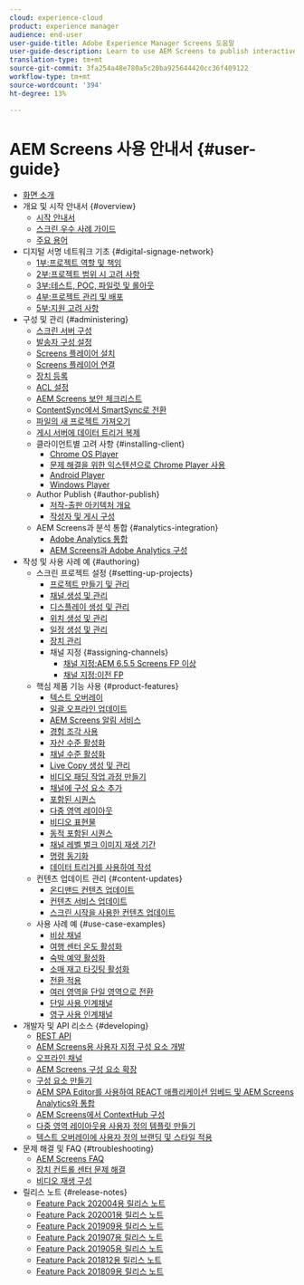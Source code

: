 ```yaml
---
cloud: experience-cloud
product: experience manager
audience: end-user
user-guide-title: Adobe Experience Manager Screens 도움말
user-guide-description: Learn to use AEM Screens to publish interactive digital experiences involving different types of screens.
translation-type: tm+mt
source-git-commit: 3fa254a48e780a5c20ba925644420cc36f409122
workflow-type: tm+mt
source-wordcount: '394'
ht-degree: 13%

---
```



# AEM Screens 사용 안내서 {#user-guide}

+ [화면 소개](aem-screens-introduction.md)
+ 개요 및 시작 안내서 {#overview}
   + [시작 안내서](kickstart-for-aem-screens.md)
   + [스크린 우수 사례 가이드](https://docs.adobe.com/content/help/ko-KR/experience-manager-screens/using/about-guide.html)
   + [주요 용어](screens-glossary.md)
+ 디지털 서명 네트워크 기초 {#digital-signage-network}
   + [1부:프로젝트 역할 및 책임](project-roles-responsibilities.md)
   + [2부:프로젝트 범위 시 고려 사항](project-considerations.md)
   + [3부:테스트, POC, 파일럿 및 롤아웃](testing-pocs-pilots-rollouts.md)
   + [4부:프로젝트 관리 및 배포](project-management-and-deployment.md)
   + [5부:지원 고려 사항](support-considerations.md)
+ 구성 및 관리 {#administering}
   + [스크린 서버 구성](configuring-screens-introduction.md)
   + [발송자 구성 설정](dispatcher-configurations-aem-screens.md)
   + [Screens 플레이어 설치](installing-screens-player.md)
   + [Screens 플레이어 연결](working-with-screens-player.md)
   + [장치 등록](device-registration.md)
   + [ACL 설정](setting-up-acls.md)
   + [AEM Screens 보안 체크리스트](security-checklist.md)
   + [ContentSync에서 SmartSync로 전환](smartsync.md)
   + [파일의 새 프로젝트 가져오기](project-importer.md)
   + [게시 서버에 데이터 트리거 복제](replicating-data-triggers.md)
   + 클라이언트별 고려 사항 {#installing-client}
      + [Chrome OS Player](implementing-chrome-os-player.md)
      + [문제 해결을 위한 익스텐션으로 Chrome Player 사용](using-chrome-player-as-an-extension.md)
      + [Android Player](implementing-android-player.md)
      + [Windows Player](implementing-windows-player.md)
   + Author Publish {#author-publish}
      + [저작-출판 아키텍처 개요](author-publish-architecture-overview.md)
      + [작성자 및 게시 구성](author-and-publish.md)
   + AEM Screens과 분석 통합 {#analytics-integration}
      + [Adobe Analytics 통합](adobe-analytics-integration-aem-screens.md)
      + [AEM Screens과 Adobe Analytics 구성](configuring-adobe-analytics-aem-screens.md)
+ 작성 및 사용 사례 예 {#authoring}
   + 스크린 프로젝트 설정 {#setting-up-projects}
      + [프로젝트 만들기 및 관리](creating-a-screens-project.md)
      + [채널 생성 및 관리](managing-channels.md)
      + [디스플레이 생성 및 관리](managing-displays.md)
      + [위치 생성 및 관리](managing-locations.md)
      + [일정 생성 및 관리](managing-schedules.md)
      + [장치 관리](managing-devices.md)
      + 채널 지정 {#assigning-channels}
         + [채널 지정:AEM 6.5.5 Screens FP 이상](channel-assignment.md)
         + [채널 지정:이전 FP](channel-assignment.md)
   + 핵심 제품 기능 사용 {#product-features}
      + [텍스트 오버레이](text-overlay.md)
      + [일괄 오프라인 업데이트](bulk-offline-update.md)
      + [AEM Screens 알림 서비스](screens-notifications-service.md)
      + [경험 조각 사용](experience-fragments-in-screens.md)
      + [자산 수준 활성화](asset-level-scheduling.md)
      + [채널 수준 활성화](channel-level-activation.md)
      + [Live Copy 생성 및 관리](managing-livecopy.md)
      + [비디오 패딩 작업 과정 만들기](creating-a-video-padding-workflow.md)
      + [채널에 구성 요소 추가](adding-components-to-a-channel.md)
      + [포함된 시퀀스](embedded-sequences.md)
      + [다중 영역 레이아웃](multi-zone-layout-aem-screens.md)
      + [비디오 표현물](generating-renditions.md)
      + [동적 포함된 시퀀스](dynamic-embedded-sequences.md)
      + [채널 레벨 벌크 이미지 재생 기간](channel-level-image-playback.md)
      + [명령 동기화](using-command-sync.md)
      + [데이터 트리거를 사용하여 작성](authoring-data-triggers.md)
   + 컨텐츠 업데이트 관리 {#content-updates}
      + [온디맨드 컨텐츠 업데이트](on-demand-content.md)
      + [컨텐츠 서비스 업데이트](content-update-as-a-service.md)
      + [스크린 시작을 사용한 컨텐츠 업데이트](launches.md)
   + 사용 사례 예 {#use-case-examples}
      + [비상 채널](emergency-channel.md)
      + [여행 센터 온도 활성화](local-temperature-activation.md)
      + [숙박 예약 활성화](hospitality-reservation-activation.md)
      + [소매 재고 타깃팅 활성화](retail-inventory-activation.md)
      + [전환 적용](applying-transitions.md)
      + [여러 영역을 단일 영역으로 전환](multizone-to-singlezone.md)
      + [단일 사용 인계채널](single-use-takeover-channel.md)
      + [영구 사용 인계채널](perpetual-takeover-channel.md)
+ 개발자 및 API 리소스 {#developing}
   + [REST API](rest-api.md)
   + [AEM Screens용 사용자 지정 구성 요소 개발](developing-custom-component-tutorial-develop.md)
   + [오프라인 채널](offline-channels.md)
   + [AEM Screens 구성 요소 확장](extending-component-tutorial-develop.md)
   + [구성 요소 만들기](creating-components.md)
   + [AEM SPA Editor를 사용하여 REACT 애플리케이션 임베드 및 AEM Screens Analytics와 통합](embedding-react-app.md)
   + [AEM Screens에서 ContextHub 구성](configuring-context-hub.md)
   + [다중 영역 레이아웃용 사용자 정의 템플릿 만들기](creating-custom-templates-multizone-layouts.md)
   + [텍스트 오버레이에 사용자 정의 브랜딩 및 스타일 적용](custom-branding-text-overlays.md)
+ 문제 해결 및 FAQ {#troubleshooting}
   + [AEM Screens FAQ](aem-screens-faqs.md)
   + [장치 컨트롤 센터 문제 해결](monitoring-screens.md)
   + [비디오 재생 구성](troubleshoot-videos.md)
+ 릴리스 노트 {#release-notes}
   + [Feature Pack 202004용 릴리스 노트](release-notes-fp-202004.md)
   + [Feature Pack 202001용 릴리스 노트](release-notes-fp-202001.md)
   + [Feature Pack 201909용 릴리스 노트](release-notes-fp-201909.md)
   + [Feature Pack 201907용 릴리스 노트](release-notes-fp-201907.md)
   + [Feature Pack 201905용 릴리스 노트](screens-release-notes-fp-201905.md)
   + [Feature Pack 201812용 릴리스 노트](release-notes-fp-201812.md)
   + [Feature Pack 201809용 릴리스 노트](screens-release-notes.md)
